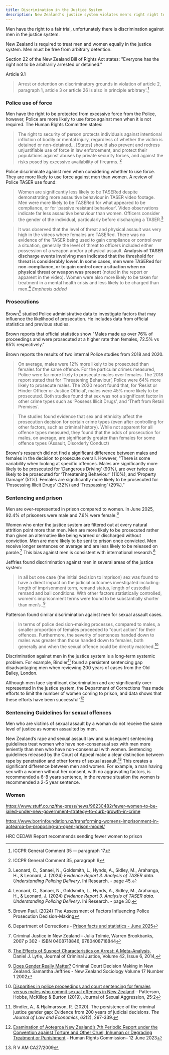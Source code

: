 ```yaml
---
title: Discrimination in the Justice System
description: New Zealand's justice system violates men's right right to a fair trial and to not to be arbitrarily detained.
---
```



Men have the right to a fair trial, unfortunately there is discrimination against men in the justice system.

New Zealand is required to treat men and women equally in the justice system. Men must be free from arbitrary detention.

Section 22 of the New Zealand Bill of Rights Act states: "Everyone has the right not to be arbitrarily arrested or detained."

Article 9.1 

>Arrest or detention on discriminatory grounds in violation of article 2, paragraph 1, article 3 or article 26 is also in principle arbitrary'.[^1] 


### Police use of force

Men have the right to be protected from excessive force from the Police, however, Police are more likely to use force against men when it is not required. The Human Rights Committee states:

 >The right to security of person protects individuals against intentional infliction of bodily or mental injury, regardless of whether the victim is detained or non-detained... \[States] should also prevent and redress unjustifiable use of force in law enforcement,  and protect their populations against abuses by private security forces, and against the risks posed by excessive availability of firearms. [^2]

Police discriminate against men when considering whether to use force. They are more likely to use force against men than women. A review of Police TASER use found:

> Women are significantly less likely to be TASERed despite demonstrating more assaultive behaviour in TASER video footage. Men were more likely to be TASERed for what appeared to be compliance, or for ‘passive resistant behaviour’. Video observations indicate far less assaultive behaviour than women. Officers consider the gender of the individual, particularly before discharging a TASER.[^4]

> It was observed that the level of threat and physical assault was very high in the videos where females are TASERed. There was no evidence of the TASER being used to gain compliance or control over a situation, generally the level of threat to officers included either possession of a weapon and/or a physical assault. **Analysis of TASER discharge events involving men indicated that the threshold for threat is considerably lower. In some cases, men were TASERed for non-compliance, or to gain control over a situation when no physical threat or weapon was present** (noted in the report or apparent in the video). Women were also more likely to be taken for treatment in a mental health crisis and less likely to be charged than men.[^3] 
> *Emphasis added*



### Prosecutions
Brown[^5] studied Police administrative data to investigate factors that may influence the likelihood of prosecution. He includes data from official statistics and previous studies.

Brown reports that official statistics show "Males made up over 76% of proceedings and were prosecuted at a higher rate than females, 72.5% vs 65% respectively."

Brown reports the results of  two internal Police studies from 2018 and 2020.

> On average, males were 12\% more likely to be prosecuted than females for the same offence. For the particular crimes measured, Police were far more likely to prosecute males over females. The 2018 report stated that for ‘Threatening Behaviour’, Police were 64\% more likely to prosecute males. The 2020 report found that, for ‘Resist or Hinder Officer or Justice Official’, males were 45\% more likely to be prosecuted. Both studies found that sex was not a significant factor in other crime types such as ‘Possess Illicit Drugs’, and ‘Theft from Retail Premises’.

> The studies found evidence that sex and ethnicity affect the prosecution decision for certain crime types (even after controlling for other factors, such as criminal history). While not apparent for all offence types measured, they found that the odds of prosecution for males, on average, are significantly greater than females for some offence types (Assault, Disorderly Conduct)

Brown's research did not find a significant difference between males and females in the decision to prosecute overall. However, "There is some variability when looking at specific offences. Males are significantly more likely to be prosecuted for ‘Dangerous Driving’ (90%), are over twice as likely to be prosecuted for ‘Threatening Behaviour’ (110%), and ‘Property Damage’ (51%). Females are significantly more likely to be prosecuted for ‘Possessing Illicit Drugs’ (32%) and ‘Trespassing’ (29%)."

### Sentencing and prison

Men are over-represented in prison compared to women. In June 2025, 92.4% of prisoners were male and 7.6% were female.[^6]

Women who enter the justice system are filtered out at every natural attrition point more than men. Men are more likely to be prosecuted rather than given an alternative like being warned or discharged without conviction. Men are more likely to be sent to prison once convicted. Men receive longer sentences on average and are less likely to be released on parole.[^7] This bias against men is consistent with international research.[^8]

Jeffries found discrimination against men in several areas of the justice system:

> In all but one case (the initial decision to imprison) sex was found to have a direct impact on the judicial outcomes investigated including: length of imprisonment term, remand status, length of custodial remand and bail conditions. With other factors statistically controlled, women’s imprisonment terms were found to be substantially shorter than men’s..[^9]

Patterson found similar discrimination against men for sexual assault cases.

> In terms of police decision-making processes, compared to males, a smaller proportion of females proceeded to “court action” for their offences. Furthermore, the severity of sentences handed down to males was greater than those handed down to females, both generally and when the sexual offence could be directly matched.[^10]

Discrimination against men in the justice system is a long-term systemic problem. For example, Bindler[^11] found a persistent sentencing gap disadvantaging men when reviewing 200 years of cases from the Old Bailey, London. 

Although men face significant discrimination and are significantly over-represented in the justice system, the Department of Corrections “has made efforts to limit the number of women coming to prison, and data shows that these efforts have been successful”[^12] 

### Sentencing Guidelines for sexual offences

Men who are victims of sexual assault by a woman do not receive the same level of justice as women assaulted by men.

New Zealand’s rape and sexual assault law and subsequent sentencing guidelines treat women who have non-consensual sex with men more leniently than men who have non-consensual with women. Sentencing guidelines released by the Court of Appeal make a clear distinction between rape by penetration and other forms of sexual assault.[^13] This creates a significant difference between men and women. For example, a man having sex with a women without her consent, with no aggravating factors, is recommended a 6-8 years sentence, in the reverse situation the women is recommended a 2-5 year sentence.

### Women
https://www.stuff.co.nz/the-press/news/96230482/fewer-women-to-be-jailed-under-new-government-strategy-to-curb-growth-in-crime

https://www.borrinfoundation.nz/transforming-womens-imprisonment-in-aotearoa-by-proposing-an-open-prison-model/

HRC CEDAW Report recommends sending fewer women to prison


[^1]: ICCPR General Comment 35 -- paragraph 17

[^2]: ICCPR General Comment 35, paragraph 9

[^3]: Leonard, C., Sanaei, N., Goldsmith, L., Hynds, A., Sidley, M., Arahanga, H., & Leonard, J. (2024) *Evidence Report 3. Analysis of TASER data. Understanding Policing Delivery*. Ihi Research. - page 30.

[^4]: Leonard, C., Sanaei, N., Goldsmith, L., Hynds, A., Sidley, M., Arahanga, H., & Leonard, J. (2024) *Evidence Report 3. Analysis of TASER data. Understanding Policing Delivery*. Ihi Research. - page 45.

[^5]: Brown Paul. (2024) The Assessment of Factors Influencing Police Prosecution Decision-Making

[^6]: Department of Corrections - [Prison facts and statistics - June 2025](https://www.corrections.govt.nz/resources/statistics/quarterly_prison_statistics/prison_facts_and_statistics_-_june_2025) 

[^7]:  Criminal Justice in New Zealand - Julia Tolmie, Warren Brookbanks, 2007 p 302 - ISBN 0408718846, 9780408718844

[^8]:  [The Effects of Suspect Characteristics on Arrest: A Meta-Analysis](https://www.sciencedirect.com/science/article/abs/pii/S0047235214000890), Daniel J. Lytle, Journal of Criminal Justice, Volume 42, Issue 6, 2014,

[^9]:  [Does Gender Really Matter?](https://bit.ly/2sVqrw2) Criminal Court Decision Making in New Zealand. Samantha Jeffries - New Zealand Sociology Volume 17 Number 1 2002

[^10]: [Disparities in police proceedings and court sentencing for females versus males who commit sexual offences in New Zealand](https://www.tandfonline.com/action/showCitFormats?doi=10.1080%2F13552600.2019.1581281) – Patterson, Hobbs, McKillop & Burton (2019), Journal of Sexual Aggression, 25:2

[^11]: Bindler, A., & Hjalmarsson, R. (2020). The persistence of the criminal justice gender gap: Evidence from 200 years of judicial decisions. _The Journal of Law and Economics_, _63_(2), 297-339.

[^12]:  [Examination of Aotearoa New Zealand’s 7th Periodic Report under the Convention against Torture and Other Cruel, Inhuman or Degrading Treatment or Punishment](https://tikatangata.org.nz/cms/assets/CAT-submission-Te-Kahui-Tika-Tangata-Human-Rights-Commission.docx) - Human Rights Commission– 12 June 2023

[^13]: R V AM CA27/2009


